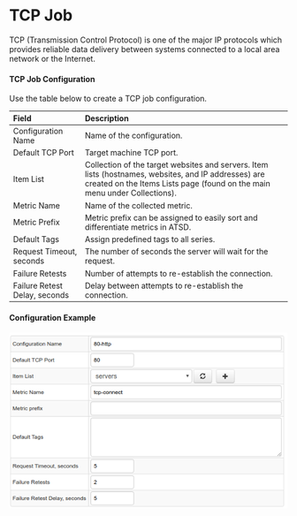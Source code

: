 # TCP Job

TCP (Transmission Control Protocol) is one of the major IP protocols which provides reliable data delivery between systems connected to a local area network or the Internet.

#### TCP Job Configuration
Use the table below to create a TCP job configuration.

| Field          | Description   | 
| :--------------- |:-------------|
| Configuration Name | Name of the configuration. |
| Default TCP Port           | Target machine TCP port. |
| Item List | Collection of the target websites and servers. Item lists (hostnames, websites, and IP addresses) are created on the Items Lists page (found on the main menu under Collections). |
| Metric Name       | Name of the collected metric. |
| Metric Prefix     | Metric prefix can be assigned to easily sort and differentiate metrics in ATSD. |
| Default Tags      | Assign predefined tags to all series. |
| Request Timeout, seconds | The number of seconds the server will wait for the request. |
| Failure Retests | Number of attempts to re-establish the connection. |
| Failure Retest Delay, seconds | Delay between attempts to re-establish the connection. | 

#### Configuration Example
![TCP Configuration](tcp-configuration.png)
